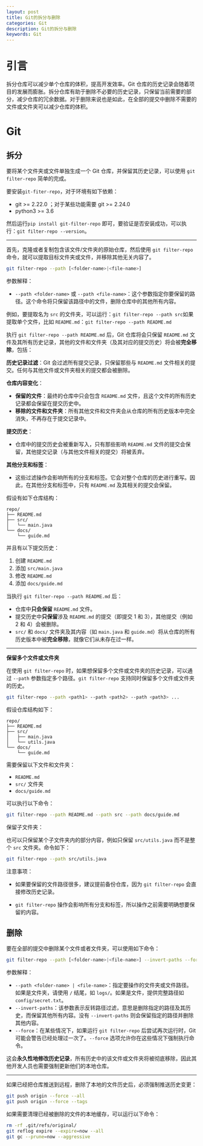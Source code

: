 ```yaml
---
layout: post
title: Git的拆分与删除
categories: Git
description: Git的拆分与删除
keywords: Git
---
```

# 引言
拆分仓库可以减少单个仓库的体积，提高开发效率。Git 仓库的历史记录会随着项目的发展而膨胀。拆分仓库有助于删除不必要的历史记录，只保留当前需要的部分，减少仓库的冗余数据。对于删除来说也是如此，在全部的提交中删除不需要的文件或文件夹可以减少仓库的体积。


# Git

## 拆分

要将某个文件夹或文件单独生成一个 Git 仓库，并保留其历史记录，可以使用 `git filter-repo` 简单的完成。

要安装`git-fiter-repo`，对于环境有如下依赖：

- git >= 2.22.0 ；对于某些功能需要 git >= 2.24.0
- python3 >= 3.6

然后运行`pip install git-filter-repo` 即可，要验证是否安装成功，可以执行：`git filter-repo --version`。

------

首先，克隆或者复制包含该文件/文件夹的原始仓库，然后使用 `git filter-repo` 命令，就可以提取目标文件夹或文件，并移除其他无关内容了。

```bash
git filter-repo --path [<folder-name>|<file-name>]
```

参数解释：

- `--path <folder-name>` 或 `--path <file-name>`：这个参数指定你要保留的路径。这个命令将只保留该路径中的文件，删除仓库中的其他所有内容。

例如，要提取名为 `src` 的文件夹，可以运行：`git filter-repo --path src`如果提取单个文件，比如 `README.md`：`git filter-repo --path README.md`

执行 `git filter-repo --path README.md` 后，Git 仓库将会只保留 `README.md` 文件及其所有历史记录，其他的文件和文件夹（及其对应的提交历史）将会被**完全移除**，包括：

**历史记录过滤**：Git 会过滤所有提交记录，只保留那些与 `README.md` 文件相关的提交。任何与其他文件或文件夹相关的提交都会被删除。

**仓库内容变化**：

- **保留的文件**：最终的仓库中只会包含 `README.md` 文件，且这个文件的所有历史记录都会保留在提交历史中。
- **移除的文件和文件夹**：所有其他文件和文件夹会从仓库的所有历史版本中完全消失，不再存在于提交记录中。

**提交历史**：

- 仓库中的提交历史会被重新写入，只有那些影响 `README.md` 文件的提交会保留，其他提交记录（与其他文件相关的提交）将被丢弃。

**其他分支和标签**：

- 这些过滤操作会影响所有的分支和标签。它会对整个仓库的历史进行重写。因此，在其他分支和标签中，只有 `README.md` 及其相关的提交会保留。

假设有如下仓库结构：

```ascii
repo/
├── README.md
├── src/
│   └── main.java
└── docs/
    └── guide.md
```
并且有以下提交历史：
1. 创建 `README.md`
2. 添加 `src/main.java`
3. 修改 `README.md`
4. 添加 `docs/guide.md`

当执行 `git filter-repo --path README.md` 后：
- 仓库中**只会保留** `README.md` 文件。
- 提交历史中**只保留**涉及 `README.md` 的提交（即提交 1 和 3），其他提交（例如 2 和 4）会被删除。
- `src/` 和 `docs/` 文件夹及其内容（如 `main.java` 和 `guide.md`）将从仓库的所有历史版本中被**完全移除**，就像它们从未存在过一样。

------

**保留多个文件或文件夹**

在使用 `git filter-repo` 时，如果想保留多个文件或文件夹的历史记录，可以通过 `--path` 参数指定多个路径。`git filter-repo` 支持同时保留多个文件或文件夹的历史。

```bash
git filter-repo --path <path1> --path <path2> --path <path3> ...
```

假设仓库结构如下：
```ascii
repo/
├── README.md
├── src/
│   ├── main.java
│   └── utils.java
└── docs/
    └── guide.md
```

需要保留以下文件和文件夹：
- `README.md`
- `src/` 文件夹
- `docs/guide.md`

可以执行以下命令：
```bash
git filter-repo --path README.md --path src --path docs/guide.md
```

保留子文件夹：

也可以只保留某个子文件夹内的部分内容，例如只保留 `src/utils.java` 而不是整个 `src` 文件夹。命令如下：

```bash
git filter-repo --path src/utils.java
```

注意事项：
- 如果要保留的文件路径很多，建议提前备份仓库，因为 `git filter-repo` 会直接修改历史记录。

- `git filter-repo` 操作会影响所有分支和标签，所以操作之前需要明确想要保留的内容。

  

## 删除

要在全部的提交中删除某个文件或者文件夹，可以使用如下命令：

```bash
git filter-repo --path [<folder-name>|<file-name>] --invert-paths --force
```

参数解释：

- `--path <folder-name> | <file-name>`：指定要操作的文件夹或文件路径。如果是文件夹，请使用 `/` 结尾，如 `logs/`。如果是文件，提供完整路径如 `config/secret.txt`。
- `--invert-paths`：该参数表示反转路径过滤，意思是删除指定的路径及其历史，而保留其他所有内容。没有 `--invert-paths` 则会保留指定的路径并删除其他内容。
- `--force`：在某些情况下，如果运行 `git filter-repo` 后尝试再次运行时，Git 可能会警告已经处理过一次了。`--force` 选项允许你在这些情况下强制执行命令。

这会**永久性地修改历史记录**，所有历史中的该文件或文件夹将被彻底移除，因此其他开发人员也需要强制更新他们的本地仓库。

------

如果已经把仓库推送到远程，删除了本地的文件历史后，必须强制推送历史变更：

```bash
git push origin --force --all
git push origin --force --tags
```

如果需要清理已经被删除的文件的本地缓存，可以运行以下命令：

```bash
rm -rf .git/refs/original/
git reflog expire --expire=now --all
git gc --prune=now --aggressive
```






